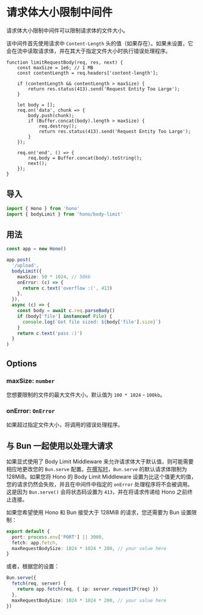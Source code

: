# 请求体大小限制中间件

请求体大小限制中间件可以限制请求体的文件大小。

该中间件首先使用请求中 `Content-Length` 头的值（如果存在）。如果未设置，它会在流中读取请求体，并在其大于指定文件大小时执行错误处理程序。

```
function limitRequestBody(req, res, next) {
    const maxSize = 1e6; // 1 MB
    const contentLength = req.headers['content-length'];

    if (contentLength && contentLength > maxSize) {
        return res.status(413).send('Request Entity Too Large');
    }

    let body = [];
    req.on('data', chunk => {
        body.push(chunk);
        if (Buffer.concat(body).length > maxSize) {
            req.destroy();
            return res.status(413).send('Request Entity Too Large');
        }
    });

    req.on('end', () => {
        req.body = Buffer.concat(body).toString();
        next();
    });
}
```

## 导入

```ts
import { Hono } from 'hono'
import { bodyLimit } from 'hono/body-limit'
```

## 用法

```ts
const app = new Hono()

app.post(
  '/upload',
  bodyLimit({
    maxSize: 50 * 1024, // 50kb
    onError: (c) => {
      return c.text('overflow :(', 413)
    },
  }),
  async (c) => {
    const body = await c.req.parseBody()
    if (body['file'] instanceof File) {
      console.log(`Got file sized: ${body['file'].size}`)
    }
    return c.text('pass :)')
  }
)
```

## Options

### <Badge type="danger" text="必填" /> maxSize: `number`

您想要限制的文件的最大文件大小。默认值为 `100 * 1024` - `100kb`。

### <Badge type="info" text="可选" /> onError: `OnError`

如果超过指定文件大小，将调用的错误处理程序。

## 与 Bun 一起使用以处理大请求

如果显式使用了 Body Limit Middleware 来允许请求体大于默认值，则可能需要相应地更改您的 `Bun.serve` 配置。[在撰写时](https://github.com/oven-sh/bun/blob/f2cfa15e4ef9d730fc6842ad8b79fb7ab4c71cb9/packages/bun-types/bun.d.ts#L2191)，`Bun.serve` 的默认请求体限制为 128MiB。如果您将 Hono 的 Body Limit Middleware 设置为比这个值更大的值，您的请求仍然会失败，并且在中间件中指定的 `onError` 处理程序将不会被调用。这是因为 `Bun.serve()` 会将状态码设置为 `413`，并在将请求传递给 Hono 之前终止连接。

如果您希望使用 Hono 和 Bun 接受大于 128MiB 的请求，您还需要为 Bun 设置限制：

```ts
export default {
  port: process.env['PORT'] || 3000,
  fetch: app.fetch,
  maxRequestBodySize: 1024 * 1024 * 200, // your value here
}
```

或者，根据您的设置：

```ts
Bun.serve({
  fetch(req, server) {
    return app.fetch(req, { ip: server.requestIP(req) })
  },
  maxRequestBodySize: 1024 * 1024 * 200, // your value here
})
```